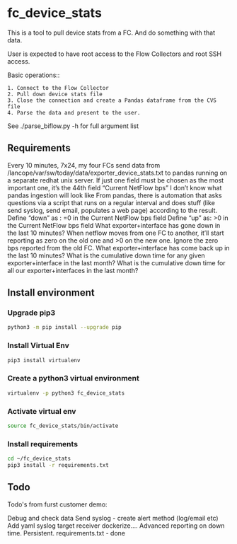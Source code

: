 # fc_device_stats

This is a tool to pull device stats from a FC. And do something with that data.

User is expected to have root access to the Flow Collectors and root SSH
access.

Basic operations::

    1. Connect to the Flow Collector
    2. Pull down device stats file
    3. Close the connection and create a Pandas dataframe from the CVS file
    4. Parse the data and present to the user.

See ./parse_biflow.py -h for full argument list

## Requirements

Every 10 minutes, 7x24, my four FCs send data from /lancope/var/sw/today/data/exporter_device_stats.txt  to pandas running on a separate redhat unix server.
If just one field must be chosen as the most important one, it’s the 44th field “Current NetFlow bps”
I don’t know what pandas ingestion will look like
From pandas, there is automation that asks questions via a script that runs on a regular interval and does stuff (like send syslog, send email, populates a web page) according to the result.
Define “down” as : =0 in the Current NetFlow bps field
Define “up” as: >0 in the Current NetFlow bps field
What exporter+interface has gone down in the last 10 minutes?
When netflow moves from one FC to another, it’ll start reporting as zero on the old one and >0 on the new one. Ignore the zero bps reported from the old FC.
What exporter+interface has come back up in the last 10 minutes?
What is the cumulative down time for any given exporter+interface in the last month?
What is the cumulative down time for all our exporter+interfaces in the last month?

## Install environment

### Upgrade pip3

```bash
python3 -m pip install --upgrade pip
```

### Install Virtual Env

```bash
pip3 install virtualenv
```

### Create a python3 virtual environment

```bash
virtualenv -p python3 fc_device_stats
```

### Activate virtual env

```bash
source fc_device_stats/bin/activate
```

### Install requirements

```bash
cd ~/fc_device_stats
pip3 install -r requirements.txt
```

## Todo

Todo's from furst customer demo:

Debug and check data
Send syslog - create alert method (log/email etc)
Add yaml syslog target receiver
dockerize....
Advanced reporting on down time. Persistent.
requirements.txt - done
